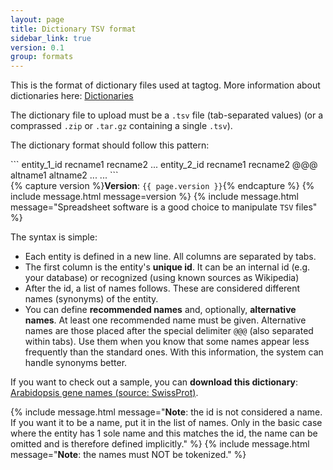 ```yaml
---
layout: page
title: Dictionary TSV format
sidebar_link: true
version: 0.1
group: formats
---
```


<div class="two-third-col">
  <p>This is the format of dictionary files used at tagtog. More information about dictionaries here: <a href=".">Dictionaries</a></p>
  <p>The dictionary file to upload must be a <code>.tsv</code> file (tab-separated values) (or a comprassed <code>.zip</code> or <code>.tar.gz</code> containing a single <code>.tsv</code>).</p>
  <p>The dictionary format should follow this pattern:</p>

  <div markdown="1">
  ```
  entity_1_id    recname1    recname2    ...
  entity_2_id    recname1    recname2    @@@    altname1    altname2    ...
  ...
  ```  
</div>


</div>
<div class="one-third-col">
  {% capture version %}<strong>Version</strong>: <code>{{ page.version }}</code>{% endcapture %}
  {% include message.html message=version %}
  {% include message.html message="Spreadsheet software is a good choice to manipulate <code>TSV</code> files" %}
</div>


<div class="two-third-col">
  <p>The syntax is simple:</p>
  <ul>
    <li>Each entity is defined in a new line. All columns are separated by tabs.</li>
    <li>The first column is the entity's <strong>unique id</strong>. It can be an internal id (e.g. your database) or recognized (using known sources as Wikipedia)</li>
    <li>After the id, a list of names follows. These are considered different names (synonyms) of the entity.</li>
    <li>You can define <strong>recommended names</strong> and, optionally, <strong>alternative names</strong>. At least one recommended name must be given. Alternative names are those placed after the special delimiter <code>@@@</code> (also separated within tabs). Use them when you know that some names appear less frequently than the standard ones. With this information, the system can handle synonyms better.</li>
  </ul>

  <p>If you want to check out a sample, you can <strong>download this dictionary</strong>: <a href="/assets/dictionaries/arabidopsis_proteins_and_genes_swissprot.zip">Arabidopsis gene names (source: SwissProt)</a>.</p>

</div>
<div class="one-third-col">
  {% include message.html message="<strong>Note</strong>: the id is not considered a name. If you want it to be a name, put it in the list of names. Only in the basic case where the entity has 1 sole name and this matches the id, the name can be omitted and is therefore defined implicitly." %}
  {% include message.html message="<strong>Note</strong>: the names must NOT be tokenized." %}
</div>



